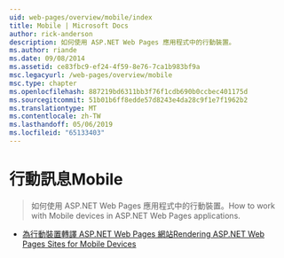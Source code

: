 ```yaml
---
uid: web-pages/overview/mobile/index
title: Mobile | Microsoft Docs
author: rick-anderson
description: 如何使用 ASP.NET Web Pages 應用程式中的行動裝置。
ms.author: riande
ms.date: 09/08/2014
ms.assetid: ce83fbc9-ef24-4f59-8e76-7ca1b983bf9a
msc.legacyurl: /web-pages/overview/mobile
msc.type: chapter
ms.openlocfilehash: 887219bd6311bb3f76f1cdb690b0ccbec401175d
ms.sourcegitcommit: 51b01b6ff8edde57d8243e4da28c9f1e7f1962b2
ms.translationtype: MT
ms.contentlocale: zh-TW
ms.lasthandoff: 05/06/2019
ms.locfileid: "65133403"
---
```

# <a name="mobile"></a><span data-ttu-id="34d31-103">行動訊息</span><span class="sxs-lookup"><span data-stu-id="34d31-103">Mobile</span></span>

> <span data-ttu-id="34d31-104">如何使用 ASP.NET Web Pages 應用程式中的行動裝置。</span><span class="sxs-lookup"><span data-stu-id="34d31-104">How to work with Mobile devices in ASP.NET Web Pages applications.</span></span>

- [<span data-ttu-id="34d31-105">為行動裝置轉譯 ASP.NET Web Pages 網站</span><span class="sxs-lookup"><span data-stu-id="34d31-105">Rendering ASP.NET Web Pages Sites for Mobile Devices</span></span>](rendering-aspnet-web-pages-sites-for-mobile-devices.md)
